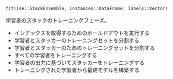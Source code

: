 ```
fit!(se::StackEnsemble, instances::DataFrame, labels::Vector)
```

学習者のスタックのトレーニングフェーズ。

  * インデックスを取得するためのホールドアウトを実行する
  * 学習者とスタッカーのトレーニングセットを分割する
  * 学習者とスタッカーのためのトレーニングセットを分割する
  * すべての学習者をトレーニングする
  * 学習者の出力に基づいてスタッカーをトレーニングする
  * トレーニングされた学習者から最終モデルを構築する

